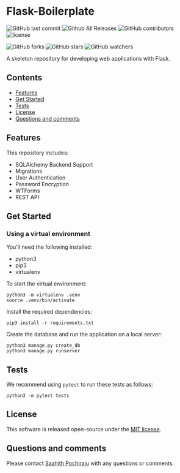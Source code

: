 # Flask-Boilerplate

![GitHub last commit](https://img.shields.io/github/last-commit/saapooch/Flask-Boilerplate.svg?style=flat-square)
![Github All Releases](https://img.shields.io/github/downloads/saapooch/Flask-Boilerplate/total.svg?style=flat-square)
![GitHub contributors](https://img.shields.io/github/contributors/saapooch/Flask-Boilerplate.svg?style=flat-square)
![license](https://img.shields.io/github/license/saapooch/Flask-Boilerplate.svg?style=flat-square)



![GitHub forks](https://img.shields.io/github/forks/saapooch/Flask-Boilerplate.svg?style=social&label=Fork)
![GitHub stars](https://img.shields.io/github/stars/saapooch/Flask-Boilerplate.svg?style=social&label=Stars)
![GitHub watchers](https://img.shields.io/github/watchers/saapooch/Flask-Boilerplate.svg?style=social&label=Watch)

A skeleton repository for developing web applications with Flask.

## Contents
* [Features](#features)
* [Get Started](#get-started)
* [Tests](#tests)
* [License](#license)
* [Questions and comments](#questions-and-comments)

## Features
This repository includes:
  * SQLAlchemy Backend Support
  * Migrations
  * User Authentication
  * Password Encryption
  * WTForms
  * REST API 
  
## Get Started
  ### Using a virtual environment
  You'll need the following installed:
  * python3
  * pip3
  * virtualenv
    
  To start the virtual environment:
  ```
  python3 -m virtualenv .venv 
  source .venv/bin/activate
  ```
  
  Install the required dependencies:
  ```
  pip3 install -r requirements.txt
  ```
  
  Create the database and run the application on a local server:
  ```
  python3 manage.py create_db
  python3 manage.py runserver
  ```
 
## Tests
We recommend using `pytest` to run these tests as follows:

```
python3 -m pytest tests
```

## License 
This software is released open-source under the [MIT license](LICENSE).

## Questions and comments
Please contact [Saahith Pochiraju](mailto:saahith116@gmail.com) with any questions or comments.
